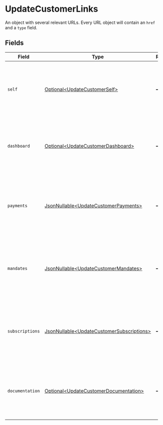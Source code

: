 # UpdateCustomerLinks

An object with several relevant URLs. Every URL object will contain an `href` and a `type` field.


## Fields

| Field                                                                                                                                  | Type                                                                                                                                   | Required                                                                                                                               | Description                                                                                                                            |
| -------------------------------------------------------------------------------------------------------------------------------------- | -------------------------------------------------------------------------------------------------------------------------------------- | -------------------------------------------------------------------------------------------------------------------------------------- | -------------------------------------------------------------------------------------------------------------------------------------- |
| `self`                                                                                                                                 | [Optional\<UpdateCustomerSelf>](../../models/operations/UpdateCustomerSelf.md)                                                         | :heavy_minus_sign:                                                                                                                     | In v2 endpoints, URLs are commonly represented as objects with an `href` and `type` field.                                             |
| `dashboard`                                                                                                                            | [Optional\<UpdateCustomerDashboard>](../../models/operations/UpdateCustomerDashboard.md)                                               | :heavy_minus_sign:                                                                                                                     | In v2 endpoints, URLs are commonly represented as objects with an `href` and `type` field.                                             |
| `payments`                                                                                                                             | [JsonNullable\<UpdateCustomerPayments>](../../models/operations/UpdateCustomerPayments.md)                                             | :heavy_minus_sign:                                                                                                                     | The API resource URL of the [payments](list-payments) linked to this customer. Omitted if no such payments<br/>exist (yet).            |
| `mandates`                                                                                                                             | [JsonNullable\<UpdateCustomerMandates>](../../models/operations/UpdateCustomerMandates.md)                                             | :heavy_minus_sign:                                                                                                                     | The API resource URL of the [mandates](list-mandates) linked to this customer. Omitted if no such mandates<br/>exist (yet).            |
| `subscriptions`                                                                                                                        | [JsonNullable\<UpdateCustomerSubscriptions>](../../models/operations/UpdateCustomerSubscriptions.md)                                   | :heavy_minus_sign:                                                                                                                     | The API resource URL of the [subscriptions](list-subscriptions) linked to this customer. Omitted if no such<br/>subscriptions exist (yet). |
| `documentation`                                                                                                                        | [Optional\<UpdateCustomerDocumentation>](../../models/operations/UpdateCustomerDocumentation.md)                                       | :heavy_minus_sign:                                                                                                                     | In v2 endpoints, URLs are commonly represented as objects with an `href` and `type` field.                                             |